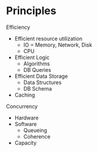 # Principles

Efficiency
- Efficient resource utilization
  - IO = Memory, Network, Disk
  - CPU
- Efficient Logic
  - Algorithms
  - DB Queries
- Efficient Data Storage
  - Data Structures
  - DB Schema
- Caching

Concurrency
- Hardware
- Software
  - Queueing
  - Coherence
- Capacity
